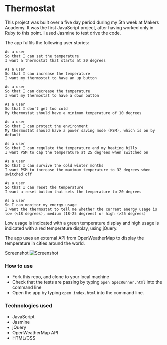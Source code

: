 # Thermostat

This project was built over a five day period during my 5th week at Makers Academy. It was the first JavaScript project, after having worked only in Ruby to this point. I used Jasmine to test drive the code.

The app fulfils the following user stories:

```
As a user
So that I can set the temperature
I want a thermostat that starts at 20 degrees
```

```
As a user
So that I can increase the temperature
I want my thermostat to have an up button
```

```
As a user
So that I can decrease the temperature
I want my thermostat to have a down button
```

```
As a user
So that I don't get too cold
My thermostat should have a minimum temperature of 10 degrees
```

```
As a user
So that I can protect the environment
My thermostat should have a power saving mode (PSM), which is on by default
```

```
As a user
So that I can regulate the temperature and my heating bills
I want PSM to cap the temperature at 25 degrees when switched on
```

```
As a user
So that I can survive the cold winter months
I want PSM to increase the maximum temperature to 32 degrees when switched off
```

```
As a user
So that I can reset the temperature
I want a reset button that sets the temperature to 20 degrees
```

```
As a user
So I can monitor my energy usage
I want the thermostat to tell me whether the current energy usage is low (<18 degrees), medium (18-25 degrees) or high (>25 degrees)
```

Low usage is indicated with a green temperature display and high usage is indicated with a red temperature display, using jQuery.

The app uses an external API from OpenWeatherMap to display the temperature in cities around the world.

Screenshot
![Screenshot](https://github.com/simone-smith/thermostat/blob/master/thermostat.png)

### How to use
- Fork this repo, and clone to your local machine
- Check that the tests are passing by typing `open SpecRunner.html` into the command line
- Open the app by typing `open index.html` into the command line.

### Technologies used
- JavaScript
- Jasmine
- jQuery
- OpenWeatherMap API
- HTML/CSS
